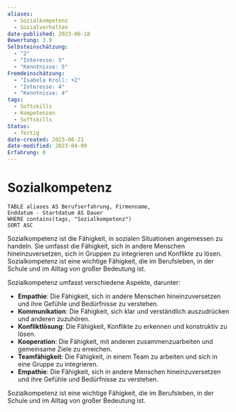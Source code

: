 ```yaml
---
aliases:
  - Sozialkompetenz
  - Sozialverhalten
date-published: 2023-06-18
Bewertung: 3.9
Selbsteinschätzung:
  - "2"
  - "Interesse: 5"
  - "Kenntnisse: 5"
Fremdeinschätzung:
  - "Isabela Kroll: +2"
  - "Interesse: 4"
  - "Kenntnisse: 4"
tags:
  - Softskills
  - Kompetenzen
  - Softskills
Status:
  - fertig
date-created: 2023-06-21
date-modified: 2023-04-09
Erfahrung: 0
---
```

# Sozialkompetenz

```dataview
TABLE aliases AS Berufserfahrung, Firmenname,
Enddatum - Startdatum AS Dauer
WHERE contains(tags, "Sozialkompetenz")
SORT ASC
```

Sozialkompetenz ist die Fähigkeit, in sozialen Situationen angemessen zu handeln. Sie umfasst die Fähigkeit, sich in andere Menschen hineinzuversetzen, sich in Gruppen zu integrieren und Konflikte zu lösen. Sozialkompetenz ist eine wichtige Fähigkeit, die im Berufsleben, in der Schule und im Alltag von großer Bedeutung ist.

Sozialkompetenz umfasst verschiedene Aspekte, darunter:

- **Empathie**: Die Fähigkeit, sich in andere Menschen hineinzuversetzen und ihre Gefühle und Bedürfnisse zu verstehen.
- **Kommunikation**: Die Fähigkeit, sich klar und verständlich auszudrücken und anderen zuzuhören.
- **Konfliktlösung**: Die Fähigkeit, Konflikte zu erkennen und konstruktiv zu lösen.
- **Kooperation**: Die Fähigkeit, mit anderen zusammenzuarbeiten und gemeinsame Ziele zu erreichen.
- **Teamfähigkeit**: Die Fähigkeit, in einem Team zu arbeiten und sich in eine Gruppe zu integrieren.
- **Empathie**: Die Fähigkeit, sich in andere Menschen hineinzuversetzen und ihre Gefühle und Bedürfnisse zu verstehen.

Sozialkompetenz ist eine wichtige Fähigkeit, die im Berufsleben, in der Schule und im Alltag von großer Bedeutung ist.
